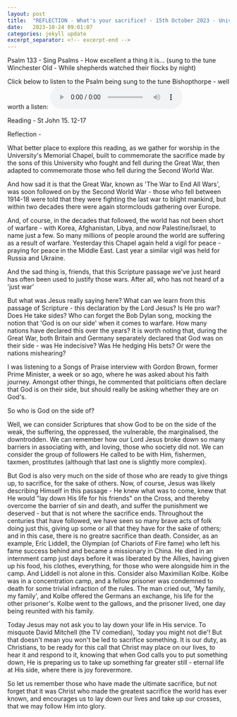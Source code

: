 ```yaml
---
layout: post
title:  "REFLECTION - What's your sacrifice? - 15th October 2023 - University of Glasgow Memorial Chapel"
date:   2023-10-24 09:01:07
categories: jekyll update
excerpt_separator: <!-- excerpt-end -->
---
```


Psalm 133 - Sing Psalms - How excellent a thing it is... (sung to the tune Winchester Old - While shepherds watched their flocks by night)

Click below to listen to the Psalm being sung to the tune Bishopthorpe - well worth a listen:
<audio controls>
<source src="/media/psalm133.mp3" type="audio/mpeg">
Your browser does not support the audio element.
</audio>

Reading - St John 15. 12-17

Reflection -

What better place to explore this reading, as we gather for worship in the University's Memorial Chapel, built to commemorate the sacrifice made by the sons of this University who fought and fell during the Great War, then adapted to commemorate those who fell during the Second World War. 

And how sad it is that the Great War, known as 'The War to End All Wars', was soon followed on by the Second World War - those who fell between 1914-18 were told that they were fighting the last war to blight mankind, but within two decades there were again stormclouds gathering over Europe.

And, of course, in the decades that followed, the world has not been short of warfare - with Korea, Afghanistan, Libya, and now Palestine/Israel, to name just a few. So many millions of people around the world are suffering as a result of warfare. Yesterday this Chapel again held a vigil for peace - praying for peace in the Middle East. Last year a similar vigil was held for Russia and Ukraine.

And the sad thing is, friends, that this Scripture passage we've just heard has often been used to justify those wars. After all, who has not heard of a 'just war'

But what was Jesus really saying here? What can we learn from this passage of Scripture - this declaration by the Lord Jesus? Is He pro war? Does He take sides? Who can forget the Bob Dylan song, mocking the notion that 'God is on our side' when it comes to warfare. How many nations have declared this over the years? It is worth noting that, during the Great War, both Britain and Germany separately declared that God was on their side - was He indecisive? Was He hedging His bets? Or were the nations mishearing?

I was listening to a Songs of Praise interview with Gordon Brown, former Prime Minister, a week or so ago, where he was asked about his faith journey. Amongst other things, he commented that politicians often declare that God is on their side, but should really be asking whether they are on God's.

<!-- excerpt-start -->
So who is God on the side of?
<!-- excerpt-end -->

Well, we can consider Scriptures that show God to be on the side of the weak, the suffering, the oppressed, the vulnerable, the marginalised, the downtrodden. We can remember how our Lord Jesus broke down so many barriers in associating with, and loving, those who society did not. We can consider the group of followers He called to be with Him, fishermen, taxmen, prostitutes (although that last one is slightly more complex).

But God is also very much on the side of those who are ready to give things up, to sacrifice, for the sake of others. Now, of course, Jesus was likely describing Himself in this passage - He knew what was to come, knew that He would "lay down His life for his friends" on the Cross, and thereby overcome the barrier of sin and death, and suffer the punishment we deserved - but that is not where the sacrifice ends. Throughout the centuries that have followed, we have seen so many brave acts of folk doing just this, giving up some or all that they have for the sake of others; and in this case, there is no greatre sacrifice than death. Consider, as an example, Eric Liddell, the Olympian (of Chariots of Fire fame) who left his fame success behind and became a missionary in China. He died in an internment camp just days before it was liberated by the Allies, having given up his food, his clothes, everything, for those who were alongside him in the camp. And Liddell is not alone in this. Consider also Maximilian Kolbe. Kolbe was in a concentration camp, and a fellow prisoner was condemned to death for some trivial infraction of the rules. The man cried out, 'My family, my family', and Kolbe offered the Germans an exchange, his life for the other prisoner's. Kolbe went to the gallows, and the prisoner lived, one day being reunited with his family.

Today Jesus may not ask you to lay down your life in His service. To misquote David Mitchell (the TV comedian), 'today you might not die'! But that doesn't mean you won't be led to sacrifice something. It is our duty, as Christians, to be ready for this call that Christ may place on our lives, to hear it and respond to it, knowing that when God calls you to put something down, He is preparing us to take up something far greater still - eternal life at His side, where there is joy forevermore. 

So let us remember those who have made the ultimate sacrifice, but not forget that it was Christ who made the greatest sacrifice the world has ever known, and encourages us to lay down our lives and take up our crosses, that we may follow Him into glory.
